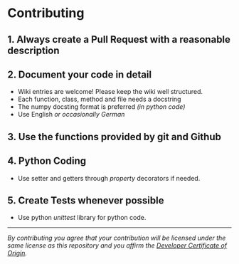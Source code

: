 # Contributing

## 1. Always create a Pull Request with a reasonable description

## 2. Document your code in detail

-   Wiki entries are welcome! Please keep the wiki well structured.
-   Each function, class, method and file needs a docstring
-   The numpy docsting format is preferred _(in python code)_
-   Use English _or occasionally German_

## 3. Use the functions provided by git and Github

## 4. Python Coding

-   Use setter and getters through _property_ decorators if needed.
<!-- - wrap UI text using pyqt's translate function [Localisation](https://doc.bccnsoft.com/docs/PyQt5/i18n.html) -->

## 5. Create Tests whenever possible

-   Use python _unittest_ library for python code.

---

_By contributing you agree that your contribution will be licensed under the same license as this repository and you affirm the [Developer Certificate of Origin][dco]._

[dco]: https://developercertificate.org/

